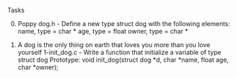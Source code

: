 Tasks

0. Poppy
	dog.h - Define a new type struct dog with the following elements:
		name, type = char *
		age, type = float
		owner, type = char *

1. A dog is the only thing on earth that loves you more than you love yourself 
	1-init_dog.c - Write a function that initialize a variable of type struct dog
		Prototype: void init_dog(struct dog *d, char *name, float age, char *owner);
